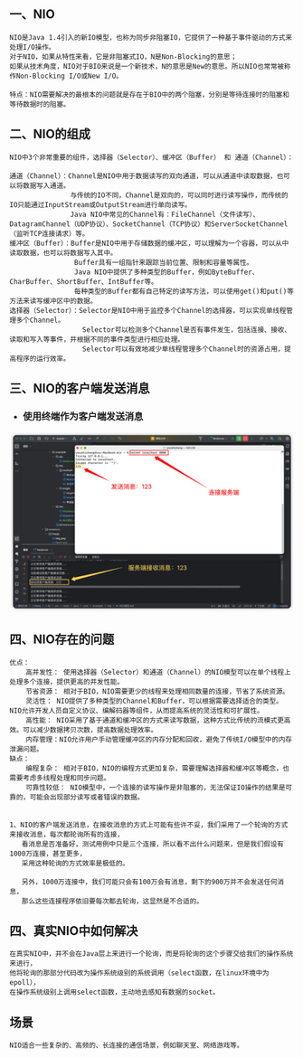## 一、NIO

    NIO是Java 1.4引入的新IO模型，也称为同步非阻塞IO，它提供了一种基于事件驱动的方式来处理I/O操作。
    对于NIO，如果从特性来看，它是非阻塞式IO，N是Non-Blocking的意思；
    如果从技术角度，NIO对于BIO来说是一个新技术，N的意思是New的意思。所以NIO也常常被称作Non-Blocking I/O或New I/O。

    特点：NIO需要解决的最根本的问题就是存在于BIO中的两个阻塞，分别是等待连接时的阻塞和等待数据时的阻塞。

## 二、NIO的组成

    NIO中3个非常重要的组件，选择器（Selector）、缓冲区（Buffer） 和 通道（Channel）：

    通道（Channel）：Channel是NIO中用于数据读写的双向通道，可以从通道中读取数据，也可以将数据写入通道。
                   与传统的IO不同，Channel是双向的，可以同时进行读写操作，而传统的IO只能通过InputStream或OutputStream进行单向读写。
                   Java NIO中常见的Channel有：FileChannel（文件读写）、DatagramChannel（UDP协议）、SocketChannel（TCP协议）和ServerSocketChannel（监听TCP连接请求）等。
    缓冲区（Buffer）：Buffer是NIO中用于存储数据的缓冲区，可以理解为一个容器，可以从中读取数据，也可以将数据写入其中。
                    Buffer具有一组指针来跟踪当前位置、限制和容量等属性。
                    Java NIO中提供了多种类型的Buffer，例如ByteBuffer、CharBuffer、ShortBuffer、IntBuffer等。
                    每种类型的Buffer都有自己特定的读写方法，可以使用get()和put()等方法来读写缓冲区中的数据。
    选择器（Selector）：Selector是NIO中用于监控多个Channel的选择器，可以实现单线程管理多个Channel。
                      Selector可以检测多个Channel是否有事件发生，包括连接、接收、读取和写入等事件，并根据不同的事件类型进行相应处理。
                      Selector可以有效地减少单线程管理多个Channel时的资源占用，提高程序的运行效率。

## 三、NIO的客户端发送消息

- ### 使用终端作为客户端发送消息

![输入图片说明](../../../../resources/image/img3.png)

## 四、NIO存在的问题

    优点：
        高并发性： 使用选择器（Selector）和通道（Channel）的NIO模型可以在单个线程上处理多个连接，提供更高的并发性能。
        节省资源： 相对于BIO，NIO需要更少的线程来处理相同数量的连接，节省了系统资源。
        灵活性： NIO提供了多种类型的Channel和Buffer，可以根据需要选择适合的类型。NIO允许开发人员自定义协议、编解码器等组件，从而提高系统的灵活性和可扩展性。
        高性能： NIO采用了基于通道和缓冲区的方式来读写数据，这种方式比传统的流模式更高效。可以减少数据拷贝次数，提高数据处理效率。
        内存管理：NIO允许用户手动管理缓冲区的内存分配和回收，避免了传统I/O模型中的内存泄漏问题。
    缺点：
        编程复杂： 相对于BIO，NIO的编程方式更加复杂，需要理解选择器和缓冲区等概念，也需要考虑多线程处理和同步问题。
        可靠性较低： NIO模型中，一个连接的读写操作是非阻塞的，无法保证IO操作的结果是可靠的，可能会出现部分读写或者错误的数据。


    1、NIO的客户端发送消息，在接收消息的方式上可能有些许不妥，我们采用了一个轮询的方式来接收消息，每次都轮询所有的连接，
       看消息是否准备好，测试用例中只是三个连接，所以看不出什么问题来，但是我们假设有1000万连接，甚至更多，
       采用这种轮询的方式效率是极低的。

       另外，1000万连接中，我们可能只会有100万会有消息，剩下的900万并不会发送任何消息，
       那么这些连接程序依旧要每次都去轮询，这显然是不合适的。

## 四、真实NIO中如何解决

    在真实NIO中，并不会在Java层上来进行一个轮询，而是将轮询的这个步骤交给我们的操作系统来进行，
    他将轮询的那部分代码改为操作系统级别的系统调用（select函数，在linux环境中为epoll），
    在操作系统级别上调用select函数，主动地去感知有数据的socket。

## 场景

    NIO适合一些复杂的、高频的、长连接的通信场景，例如聊天室、网络游戏等。
